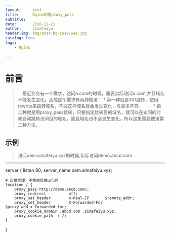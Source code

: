 ```yaml
---
layout:     post
title:      Nginx配置proxy_pass
subtitle:   
date:       2018-12-21
author:     simafeiyu
header-img: img/post-bg-ios9-web.jpg
catalog: true
tags:
    - Nginx
    
---
```



# 前言
> 　最近业务有一个需求，访问a.com的时候，需要实际访问b.com,并且域名不能发生变化。达成这个需求有两种做法：
	* 第一种就是301跳转，使用rewrite来跳转域名，不过这样域名就会发生变化，与需求不符。
　　* 第二种就是用proxy_pass跳转，只要指定跳转目的域名，就可以在访问的时候自动跳转访问目的域名，而且域名也不会发生变化。所以这里需要使用第二种方法。



## 示例
> 访问oem.simafeiyu.xyz的时候,实际访问demo.abcd.com

---

server {
	listen 80; 
	server_name oem.simafeiyu.xyz;
	
    # 正常代理，不修改后端url的
    location / {
        proxy_pass http://demo.abcd.com/;
	    proxy_redirect          off;
		proxy_set_header        X-Real-IP       $remote_addr;
		proxy_set_header        X-Forwarded-For $proxy_add_x_forwarded_for;
		proxy_cookie_domain .abcd.com .simafeiyu.xyz;
		proxy_cookie_path  / /;
    }
	
}




















